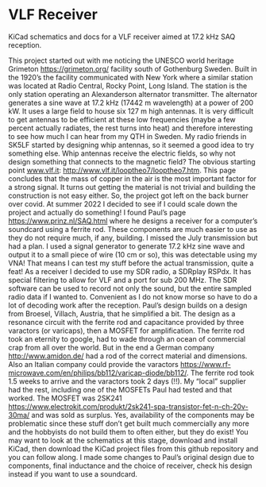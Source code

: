 # VLF Receiver

KiCad schematics and docs for a VLF receiver aimed at 17.2 kHz SAQ reception.


This project started out with me noticing the UNESCO world heritage Grimeton https://grimeton.org/ facility south of Gothenburg Sweden. Built in the 1920’s the facility communicated with New York where a similar station was located at Radio Central, Rocky Point, Long Island. The station is the only station operating an Alexanderson alternator transmitter. The alternator generates a sine wave at 17.2 kHz (17442 m wavelength) at a power of 200 kW. It uses a large field to house six 127 m high antennas. It is very difficult to get antennas to be efficient at these low frequencies (maybe a few percent actually radiates, the rest turns into heat) and therefore interesting to see how much I can hear from my QTH in Sweden.
My radio friends in SK5LF started by designing whip antennas, so it seemed a good idea to try something else. Whip antennas receive the electric fields, so why not design something that connects to the magnetic field? The obvious starting point www.vlf.it: http://www.vlf.it/looptheo7/looptheo7.htm. This page concludes that the mass of copper in the air is the most important factor for a strong signal. It turns out getting the material is not trivial and building the construction is not easy either. So, the project got left on the back burner over covid. At summer 2022 I decided to see if I could scale down the project and actually do something! I found Paul’s page https://www.prinz.nl/SAQ.html where he designs a receiver for a computer’s soundcard using a ferrite rod. These components are much easier to use as they do not require much, if any, building. I missed the July transmission but had a plan.
I used a signal generator to generate 17.2 kHz sine wave and output it to a small piece of wire (10 cm or so), this was detectable using my VNA! That means I can test my stuff before the actual transmission, quite a feat! As a receiver I decided to use my SDR radio, a SDRplay RSPdx. It has special filtering to allow for VLF and a port for sub 200 MHz. The SDR software can be used to record not only the sound, but the entire sampled radio data if I wanted to. Convenient as I do not know morse so have to do a lot of decoding work after the reception.
Paul’s design builds on a design from Broesel, Villach, Austria, that he simplified a bit. The design as a resonance circuit with the ferrite rod and capacitance provided by three varactors (or varicaps), then a MOSFET for amplification.
The ferrite rod took an eternity to google, had to wade through an ocean of commercial crap from all over the world. But in the end a German company http://www.amidon.de/ had a rod of the correct material and dimensions. Also an Italian company could provide the varactors https://www.rf-microwave.com/en/philips/bb112/varicap-diode/bb112/. The ferrite rod took 1.5 weeks to arrive and the varactors took 2 days (!!). My “local” supplier had the rest, including one of the MOSFETs Paul had tested and that worked. The MOSFET was 2SK241 https://www.electrokit.com/produkt/2sk241-spa-transistor-fet-n-ch-20v-30ma/ and was sold as surplus. Yes, availability of the components may be problematic since these stuff don’t get built much commercially any more and the hobbyists do not build them to often either, but they do exist!
You may want to look at the schematics at this stage, download and install KiCad, then download the KiCad project files from this github repository and you can follow along.
I made some changes to Paul’s original design due to components, final inductance and the choice of receiver, check his design instead if you want to use a soundcard.


